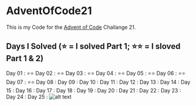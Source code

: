 # AdventOfCode21
This is my Code for the [Advent of Code](https://adventofcode.com/) Challange 21.
## Days I Solved (⭐️ = I solved Part 1; ⭐️⭐️ = I sloved Part 1 & 2)
Day 01 : ⭐️⭐️ 
Day 02 : ⭐️⭐️ 
Day 03 : ⭐️⭐️ 
Day 04 : ⭐️⭐️ 
Day 05 : ⭐️⭐️ 
Day 06 : ⭐️⭐️ 
Day 07 : ⭐️⭐️ 
Day 08 :
Day 09 :
Day 10 :
Day 11 :
Day 12 :
Day 13 :
Day 14 :
Day 15 :
Day 16 :
Day 17 :
Day 18 :
Day 19 :
Day 20 :
Day 21 :
Day 22 :
Day 23 :
Day 24 :
Day 25 :
![alt text](https://cdn.catawiki.net/assets/marketing/landing_page/block/images-attachments/2845-b210252840a8bd4861b9daaee5c8caf74d5759b5-og_image.jpg)

